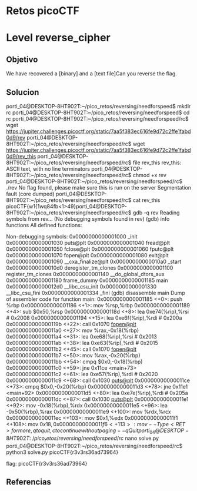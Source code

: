# Retos picoCTF

# Level reverse_cipher

## Objetivo
We have recovered a [binary] and a [text file]Can you reverse the flag.
## Solucion
porti_04@DESKTOP-8HT902T:~/pico_retos/reversing/needforspeed$ mkdir rc
porti_04@DESKTOP-8HT902T:~/pico_retos/reversing/needforspeed$ cd rc
porti_04@DESKTOP-8HT902T:~/pico_retos/reversing/needforspeed/rc$ wget https://jupiter.challenges.picoctf.org/static/7aa5f383ec616fe9d72c2ffe1fabd0d9/rev
porti_04@DESKTOP-8HT902T:~/pico_retos/reversing/needforspeed/rc$ wget https://jupiter.challenges.picoctf.org/static/7aa5f383ec616fe9d72c2ffe1fabd0d9/rev_this
porti_04@DESKTOP-8HT902T:~/pico_retos/reversing/needforspeed/rc$ file rev_this
rev_this: ASCII text, with no line terminators
porti_04@DESKTOP-8HT902T:~/pico_retos/reversing/needforspeed/rc$ chmod +x rev
porti_04@DESKTOP-8HT902T:~/pico_retos/reversing/needforspeed/rc$ ./rev
No flag found, please make sure this is run on the server
Segmentation fault (core dumped)
porti_04@DESKTOP-8HT902T:~/pico_retos/reversing/needforspeed/rc$ cat rev_this
picoCTF{w1{1wq84fb<1>49}porti_04@DESKTOP-8HT902T:~/pico_retos/reversing/needforspeed/rc$ gdb -q rev
Reading symbols from rev...
(No debugging symbols found in rev)
(gdb) info functions
All defined functions:

Non-debugging symbols:
0x0000000000001000  _init
0x0000000000001030  puts@plt
0x0000000000001040  fread@plt
0x0000000000001050  fclose@plt
0x0000000000001060  fputc@plt
0x0000000000001070  fopen@plt
0x0000000000001080  exit@plt
0x0000000000001090  __cxa_finalize@plt
0x00000000000010a0  _start
0x00000000000010d0  deregister_tm_clones
0x0000000000001100  register_tm_clones
0x0000000000001140  __do_global_dtors_aux
0x0000000000001180  frame_dummy
0x0000000000001185  main
0x00000000000012d0  __libc_csu_init
0x0000000000001330  __libc_csu_fini
0x0000000000001334  _fini
(gdb) disassemble main
Dump of assembler code for function main:
   0x0000000000001185 <+0>:     push   %rbp
   0x0000000000001186 <+1>:     mov    %rsp,%rbp
   0x0000000000001189 <+4>:     sub    $0x50,%rsp
   0x000000000000118d <+8>:     lea    0xe74(%rip),%rsi        # 0x2008
   0x0000000000001194 <+15>:    lea    0xe6f(%rip),%rdi        # 0x200a
   0x000000000000119b <+22>:    call   0x1070 <fopen@plt>
   0x00000000000011a0 <+27>:    mov    %rax,-0x18(%rbp)
   0x00000000000011a4 <+31>:    lea    0xe68(%rip),%rsi        # 0x2013
   0x00000000000011ab <+38>:    lea    0xe63(%rip),%rdi        # 0x2015
   0x00000000000011b2 <+45>:    call   0x1070 <fopen@plt>
   0x00000000000011b7 <+50>:    mov    %rax,-0x20(%rbp)
   0x00000000000011bb <+54>:    cmpq   $0x0,-0x18(%rbp)
   0x00000000000011c0 <+59>:    jne    0x11ce <main+73>
   0x00000000000011c2 <+61>:    lea    0xe57(%rip),%rdi        # 0x2020
   0x00000000000011c9 <+68>:    call   0x1030 <puts@plt>
   0x00000000000011ce <+73>:    cmpq   $0x0,-0x20(%rbp)
   0x00000000000011d3 <+78>:    jne    0x11e1 <main+92>
   0x00000000000011d5 <+80>:    lea    0xe7e(%rip),%rdi        # 0x205a
   0x00000000000011dc <+87>:    call   0x1030 <puts@plt>
   0x00000000000011e1 <+92>:    mov    -0x18(%rbp),%rdx
   0x00000000000011e5 <+96>:    lea    -0x50(%rbp),%rax
   0x00000000000011e9 <+100>:   mov    %rdx,%rcx
   0x00000000000011ec <+103>:   mov    $0x1,%edx
   0x00000000000011f1 <+108>:   mov    $0x18,%esi
   0x00000000000011f6 <+113>:   mov    %rax,%rdi
--Type <RET> for more, q to quit, c to continue without paging--q
Quit
porti_04@DESKTOP-8HT902T:~/pico_retos/reversing/needforspeed/rc$ nano solve.py
porti_04@DESKTOP-8HT902T:~/pico_retos/reversing/needforspeed/rc$ python3 solve.py
picoCTF{r3v3rs36ad73964}


flag: picoCTF{r3v3rs36ad73964}
## Referencias


